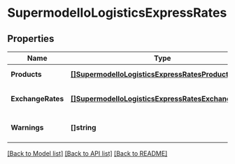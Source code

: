 # SupermodelIoLogisticsExpressRates

## Properties
Name | Type | Description | Notes
------------ | ------------- | ------------- | -------------
**Products** | [**[]SupermodelIoLogisticsExpressRatesProducts**](supermodelIoLogisticsExpressRates_products.md) |  | [default to null]
**ExchangeRates** | [**[]SupermodelIoLogisticsExpressRatesExchangeRates**](supermodelIoLogisticsExpressRates_exchangeRates.md) |  | [optional] [default to null]
**Warnings** | **[]string** |  | [optional] [default to null]

[[Back to Model list]](../README.md#documentation-for-models) [[Back to API list]](../README.md#documentation-for-api-endpoints) [[Back to README]](../README.md)


